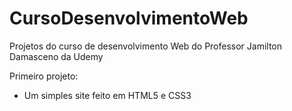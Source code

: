 # CursoDesenvolvimentoWeb
 Projetos do curso de desenvolvimento Web do Professor Jamilton Damasceno da Udemy

Primeiro projeto:
- Um simples site feito em HTML5 e CSS3
